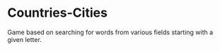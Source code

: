 # Countries-Cities
Game based on searching for words from various fields starting with a given letter.
